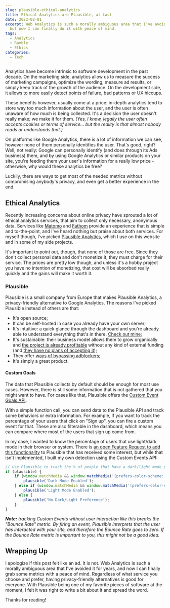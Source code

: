 ```yaml
---
slug: plausible-ethical-analytics
title: Ethical Analytics are Plausible, at Last
date: 2022-02-01
excerpt: Web Analytics is such a morally ambiguous area that I’ve avoided it for years,
  but now I can finally do it with peace of mind.
tags:
  - Analytics
  - Ramble
  - Ethics
categories:
  - Tech
---
```


<script context="module">
  import SrcsetImage from "$lib/components/atoms/SrcsetImage.svelte";
  import MarkerHighlight from "$lib/components/molecules/MarkerHighlight.svelte";
  import CodeBlock from "$lib/components/molecules/CodeBlock.svelte";

  import { getSrcsetFromImport } from "$lib/utils/functions";
  import CoverImage from './cover.jpg?width=1600&format=avif;webp;png&meta&imagetools';
	import DashboardImage from './dashboard.png?width=1600&format=avif;webp;png&meta&imagetools';

  metadata.coverImage = getSrcsetFromImport(CoverImage);
</script>

Analytics have become intrinsic to software development in the past decade. On the marketing side, analytics allow us to measure the success of marketing campaigns, optimize the wording, measure ad results, or simply keep track of the growth of the audience. On the development side, it allows to more easily detect points of failure, bad patterns or UX hiccups.

These benefits however, usually come at a price: <MarkerHighlight>in-depth analytics tend to store way too much information about the user</MarkerHighlight>, and the user is often unaware of how much is being collected. It's a decision the user doesn't really make; we make it for them. _(Yes, I know, legally the user often accepts cookies or terms of service... but the reality is that almost nobody reads or understands that.)_

On platforms like Google Analytics, there is a lot of information we can see, however none of them personally identifies the user. That's good, right? Well, not really: Google can personally identify (and does through its Ads business) them, and by using Google Analytics or similar products on your site, you're feeding them your user's information for a really low price - otherwise, why would these analytics be free?

Luckily, there are ways to get most of the needed metrics without compromising anybody's privacy, and even get a better experience in the end.

## Ethical Analytics

Recently increasing concerns about online privacy have sprouted a lot of ethical analytics services, that aim to collect only necessary, anonymous data. Services like [Matomo](https://matomo.org/) and [Fathom](https://usefathom.com/) provide an experience that is simple and to-the-point, and I've heard nothing but praise about both services. For myself though, I've picked [Plausible Analytics](https://plausible.io/), which I use on this website and in some of my side projects.

It's important to point out, though, that none of those are free. Since they don't collect personal data and don't monetize it, they must charge for their service. The prices are pretty low though, and unless it's a hobby project you have no intention of monetizing, that cost will be absorbed really quickly and the gains will make it worth it.

### Plausible

Plausible is a small company from Europe that makes Plausible Analytics, a privacy-friendly alternative to Google Analytics. The reasons I've picked Plausible instead of others are that:

- It's open source;
- It can be self-hosted in case you already have your own server;
- It's intuitive: a quick glance through the dashboard and you're already able to understand everything that's in there. [Check out mine](https://plausible.io/fantinel.dev);
- It's sustainable: their business model allows them to grow organically and [the project is already profitable](https://plausible.io/blog/bootstrapping-saas) without any kind of external funding (and [they have no plans of accepting it](https://twitter.com/PlausibleHQ/status/1282678251148763137));
- They offer [ways of bypassing adblockers](https://plausible.io/docs/proxy/introduction);
- It's simply a great product.

<SrcsetImage
  srcset={getSrcsetFromImport(DashboardImage)}
  alt="Screenshot of the dashboard of my personal website on Plausible Analytics."
  figcaption="Clicking on some data blocks allow you to filter data - so you can still understand how your users behave differently depending on a number of factors."
/>

#### Custom Goals

The data that Plausible collects by default should be enough for most use cases. However, there is still some information that is not gathered that you might want to have. For cases like that, Plausible offers the [Custom Event Goals API](https://plausible.io/docs/custom-event-goals).

With a simple function call, you can send data to the Plausible API and track some behaviors or extra information. For example, if you want to track the percentage of your users that click on "Sign up", you can fire a custom event for that. These are also filterable in the dashboard, which means you can compare where most of the users that sign up come from.

In my case, I wanted to know the percentage of users that use light/dark mode in their browser or system. There is [an open Feature Request to add this functionality](https://github.com/plausible/analytics/discussions/622) to Plausible that has received some interest, but while that isn't implemented, I built my own detection using the Custom Events API:

<CodeBlock lang="javascript">

```javascript
// Use Plausible to track the % of people that have a dark/light mode preference
if (plausible) {
	if (window.matchMedia && window.matchMedia('(prefers-color-scheme: dark)').matches) {
		plausible('Dark Mode Enabled');
	} else if (window.matchMedia && window.matchMedia('(prefers-color-scheme: light)').matches) {
		plausible('Light Mode Enabled');
	} else {
		plausible('No Dark/Light Preference');
	}
}
```

</CodeBlock>

_**Note:** tracking Custom Events without user interaction like this breaks the "Bounce Rate" metric. By firing an event, Plausible interprets that the user has interacted with your site, and therefore the Bounce Rate goes to zero. If the Bounce Rate metric is important to you, this might not be a good idea._

## Wrapping Up

I apologize if this post felt like an ad. It is not. Web Analytics is such a morally ambiguous area that I've avoided it for years, and now I can finally grab some metrics with a peace of mind. Regardless of what service you choose and prefer, having privacy-friendly alternatives is good for everyone. With Plausible being one of my favorite pieces of software at the moment, I felt it was right to write a bit about it and spread the word.

Thanks for reading!

